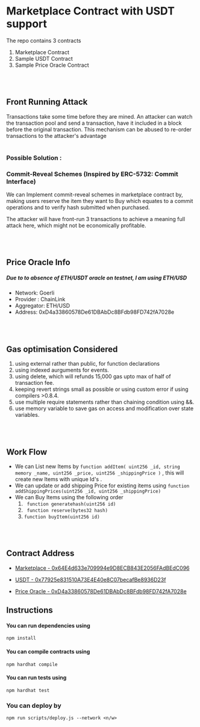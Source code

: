 
# Marketplace Contract with USDT support

The repo contains 3 contracts
1. Marketplace Contract
2. Sample USDT Contract
3. Sample Price Oracle Contract

<br><br>
## Front Running Attack

Transactions take some time before they are mined. An attacker can watch the transaction pool and send a transaction, have it included in a block before the original transaction. This mechanism can be abused to re-order transactions to the attacker's advantage  
<br>
### Possible Solution :
### Commit-Reveal Schemes (Inspired by ERC-5732: Commit Interface)

We can Implement commit-reveal schemes in marketplace contract by, making users reserve the item they want to Buy which equates to a commit operations and to verify hash submitted when purchased.

The attacker will have front-run 3 transactions to achieve a meaning full attack here, which might not be economically profitable.

<br><br>

## Price Oracle Info
#####  Due to to absence of ETH/USDT oracle on testnet, I am using ETH/USD

- Network: Goerli
- Provider : ChainLink
- Aggregator: ETH/USD
- Address: 0xD4a33860578De61DBAbDc8BFdb98FD742fA7028e

<br><br>
## Gas optimisation Considered
1. using external rather than public, for function declarations 
2. using indexed aurguments for events.
3. using delete, which will refunds 15,000 gas upto max of half of transaction fee.
4. keeping revert strings small as possible or using custom error if using compilers >0.8.4.
5. use multiple require statements rather than chaining condition using &&.  
6. use memory variable to save gas on access and modification over state variables.

<br><br>
## Work Flow

- We can List new Items by  ``` function addItem(
        uint256 _id,
        string memory _name,
        uint256 _price,
        uint256 _shippingPrice
    ) ``` , this will create new Items with unique Id's .
- We can update or add shipping Price for existing items using ```function addShippingPrices(uint256 _id, uint256 _shippingPrice)```
- We can Buy Items using the following order
   1. ``` function generatehash(uint256 id)```
   2. ``` function reserve(bytes32 hash)```
   3. ```function buyItem(uint256 id)```

<br><br>
## Contract Address
- [Marketplace - 0x64E4d633e709994e9D8ECB843E2056FAdBEdC096](https://goerli.etherscan.io/address/0x64E4d633e709994e9D8ECB843E2056FAdBEdC096)

- [USDT - 0x77925e831510A73E4E40e8C07becafBe8936D23f ](https://goerli.etherscan.io/address/0x77925e831510A73E4E40e8C07becafBe8936D23f#readContract)

- [Price Oracle - 0xD4a33860578De61DBAbDc8BFdb98FD742fA7028e](https://goerli.etherscan.io/address/0xD4a33860578De61DBAbDc8BFdb98FD742fA7028e)

## Instructions 
#### You can run dependencies using  
```npm install```
#### You can compile contracts using 
```npm hardhat compile```
#### You can run tests using 
```npm hardhat test```
### You can deploy by 
```npm run scripts/deploy.js --network <n/w>```